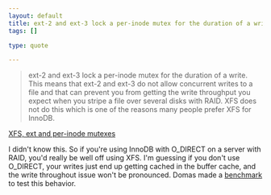 ```yaml
--- 
layout: default
title: ext-2 and ext-3 lock a per-inode mutex for the duration of a write. This means that e...
tags: []

type: quote

---
```

> ext-2 and ext-3 lock a per-inode mutex for the duration of a write. This means that ext-2 and ext-3 do not allow concurrent writes to a file and that can prevent you from getting the write throughput you expect when you stripe a file over several disks with RAID. XFS does not do this which is one of the reasons many people prefer XFS for InnoDB.

<a href="https://www.facebook.com/note.php?note_id=10150210901610933">XFS, ext and per-inode mutexes</a>

I didn't know this. So if you're using InnoDB with O_DIRECT on a server with RAID, you'd really be well off using XFS. I'm guessing if you don't use O_DIRECT, your writes just end up getting cached in the buffer cache, and the write throughout issue won't be pronounced. Domas made a [benchmark](http://dom.as/2008/08/11/notes-from-land-of-io/) to test this behavior.
